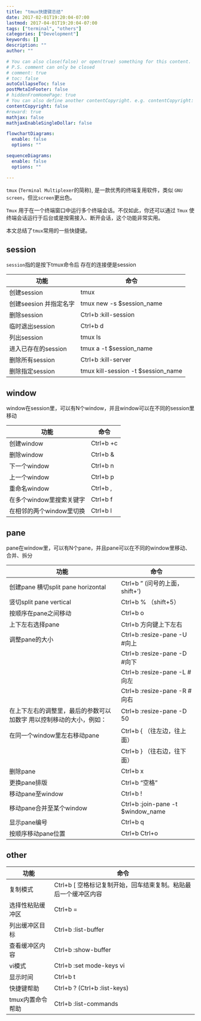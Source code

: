 ```yaml
---
title: "tmux快捷键总结"
date: 2017-02-01T19:20:04-07:00
lastmod: 2017-04-01T19:20:04-07:00
tags: ["terminal", "others"]
categories: ["Development"]
keywords: []
description: ""
author: ""

# You can also close(false) or open(true) something for this content.
# P.S. comment can only be closed
# comment: true
# toc: false
autoCollapseToc: false
postMetaInFooter: false
# hiddenFromHomePage: true
# You can also define another contentCopyright. e.g. contentCopyright: "This is another copyright."
contentCopyright: false
#reward: true
mathjax: false
mathjaxEnableSingleDollar: false

flowchartDiagrams:
  enable: false
  options: ""

sequenceDiagrams: 
  enable: false
  options: ""

---
```


`tmux` (`Terminal Multiplexer`的简称), 是一款优秀的终端复用软件，类似 `GNU screen`，但比`screen`更出色。

`Tmux` 用于在一个终端窗口中运行多个终端会话。不仅如此，你还可以通过 `Tmux` 使终端会话运行于后台或是按需接入、断开会话，这个功能非常实用。

本文总结了`tmux`常用的一些快捷键。

<!--more-->

## session

`session`指的是按下tmux命令后 存在的连接便是session

|  功能   |  命令    |
|---|---|
|创建session     |  tmux   |
|创建seesion 并指定名字| tmux new -s $session_name| 
|删除session | Ctrl+b :kill-session |
|临时退出session|Ctrl+b d |
|列出session|tmux ls |
|进入已存在的session|tmux a -t $session_name |
|删除所有session |Ctrl+b :kill-server |
|删除指定session  |tmux kill-session -t $session_name |

## window

window在session里，可以有N个window，并且window可以在不同的session里移动

|  功能   |  命令    |
|---|---|
|创建window|Ctrl+b +c |
|删除window |Ctrl+b & |
|下一个window |Ctrl+b n |
|上一个window |Ctrl+b p |
|重命名window |Ctrl+b , |
|在多个window里搜索关键字|Ctrl+b f |
|在相邻的两个window里切换 |Ctrl+b l


## pane

pane在window里，可以有N个pane，并且pane可以在不同的window里移动、合并、拆分

|  功能   |  命令    |
|---|---|
| 创建pane 横切split pane horizontal | Ctrl+b ” (问号的上面，shift+’) |
| 竖切split pane vertical |Ctrl+b % （shift+5） |
| 按顺序在pane之间移动 | Ctrl+b o |
| 上下左右选择pane |Ctrl+b 方向键上下左右|
| 调整pane的大小|  Ctrl+b :resize-pane -U #向上 |
| |Ctrl+b :resize-pane -D #向下 |
||Ctrl+b :resize-pane -L #向左|
||Ctrl+b :resize-pane -R #向右|
| 在上下左右的调整里，最后的参数可以加数字 用以控制移动的大小，例如：| Ctrl+b :resize-pane -D 50 |
| 在同一个window里左右移动pane | Ctrl+b { （往左边，往上面） |
||Ctrl+b } （往右边，往下面）| 
| 删除pane | Ctrl+b x| 
| 更换pane排版| Ctrl+b “空格” |
| 移动pane至window| Ctrl+b ! |
| 移动pane合并至某个window| Ctrl+b :join-pane -t $window_name |
| 显示pane编号| Ctrl+b q |
| 按顺序移动pane位置| Ctrl+b Ctrl+o |

## other

|  功能   |  命令    |
|---|---|
| 复制模式 |Ctrl+b [  空格标记复制开始，回车结束复制。粘贴最后一个缓冲区内容| Ctrl+b ]| 
| 选择性粘贴缓冲区| Ctrl+b =| 
| 列出缓冲区目标| Ctrl+b :list-buffer| 
| 查看缓冲区内容| Ctrl+b :show-buffer| 
| vi模式| Ctrl+b :set mode-keys vi| 
| 显示时间 |Ctrl+b t| 
| 快捷键帮助| Ctrl+b ? (Ctrl+b :list-keys)| 
| tmux内置命令帮助| Ctrl+b :list-commands| 
